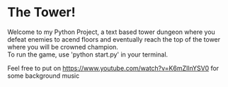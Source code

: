 # The Tower!
Welcome to my Python Project, a text based tower dungeon where you defeat enemies to acend floors and eventually reach the top of the tower where you will be crowned champion.
<br>To run the game, use 'python start.py' in your terminal.

Feel free to put on <https://www.youtube.com/watch?v=K6mZIlnYSV0> for some background music
